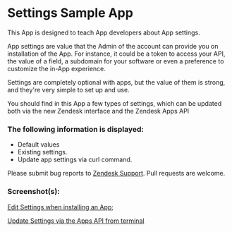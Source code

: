 # Settings Sample App

This App is designed to teach App developers about App settings.

App settings are value that the Admin of the account can provide you on installation of the App. For instance, it could be a token to access your API,
the value of a field, a subdomain for your software or even a preference to customize the in-App experience.

Settings are completely optional with apps, but the value of them is strong, and they're very simple to set up and use.

You should find in this App a few types of settings, which can be updated both via the new Zendesk interface and the Zendesk Apps API

### The following information is displayed:

* Default values
* Existing settings.
* Update app settings via curl command.

Please submit bug reports to [Zendesk Support](support@zendesk.com). Pull requests are welcome.

### Screenshot(s):
[Edit Settings when installing an App](http://cl.ly/image/2k3s3c42113j);

[Update Settings via the Apps API from terminal](http://cl.ly/image/1g1g1I1a1z3s)
